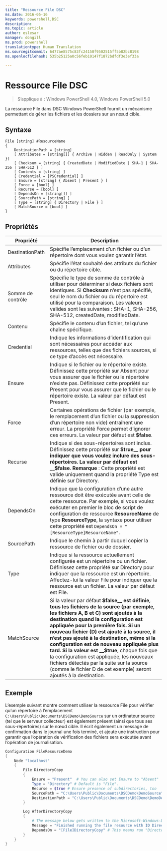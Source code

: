 ```yaml
---
title: "Ressource File DSC"
ms.date: 2016-05-16
keywords: powershell,DSC
description: 
ms.topic: article
author: eslesar
manager: dongill
ms.prod: powershell
translationtype: Human Translation
ms.sourcegitcommit: 6477ae8575c83fc24150f9502515ff5b82bc8198
ms.openlocfilehash: 535b25125a0c56feb10147f1872bdfdf3e3ef33a

---
```


# Ressource File DSC

> S’applique à : Windows PowerShell 4.0, Windows PowerShell 5.0

La ressource File dans DSC Windows PowerShell fournit un mécanisme permettant de gérer les fichiers et les dossiers sur un nœud cible.

## Syntaxe
```
File [string] #ResourceName
{
    DestinationPath = [string]
    [ Attributes = [string[]] { Archive | Hidden | ReadOnly | System }]
    [ Checksum = [string] { CreatedDate | ModifiedDate | SHA-1 | SHA-256 | SHA-512 } ]
    [ Contents = [string] ]
    [ Credential = [PSCredential] ]
    [ Ensure = [string] { Absent | Present } ] 
    [ Force = [bool] ]
    [ Recurse = [bool] ]
    [ DependsOn = [string[]] ]
    [ SourcePath = [string] ]
    [ Type = [string] { Directory | File } ] 
    [ MatchSource = [bool] ]
}
```

## Propriétés

|  Propriété  |  Description   | 
|---|---| 
| DestinationPath| Spécifie l’emplacement d’un fichier ou d’un répertoire dont vous voulez garantir l’état.| 
| Attributes| Spécifie l’état souhaité des attributs du fichier ou du répertoire cible.| 
| Somme de contrôle| Spécifie le type de somme de contrôle à utiliser pour déterminer si deux fichiers sont identiques. Si __Checksum__ n’est pas spécifié, seul le nom du fichier ou du répertoire est utilisé pour la comparaison. Les valeurs valides sont les suivantes : SHA-1, SHA-256, SHA-512, createdDate, modifiedDate.| 
| Contenu| Spécifie le contenu d’un fichier, tel qu’une chaîne spécifique.| 
| Credential| Indique les informations d’identification qui sont nécessaires pour accéder aux ressources, telles que des fichiers sources, si ce type d’accès est nécessaire.| 
| Ensure| Indique si le fichier ou le répertoire existe. Définissez cette propriété sur Absent pour vous assurer que le fichier ou le répertoire n’existe pas. Définissez cette propriété sur Present pour vous assurer que le fichier ou le répertoire existe. La valeur par défaut est Present.| 
| Force| Certaines opérations de fichier (par exemple, le remplacement d’un fichier ou la suppression d’un répertoire non vide) entraînent une erreur. La propriété Force permet d’ignorer ces erreurs. La valeur par défaut est __$false__.| 
| Recurse| Indique si des sous-répertoires sont inclus. Définissez cette propriété sur __$true__ pour indiquer que vous voulez inclure des sous-répertoires. La valeur par défaut est __$false__. **Remarque** : Cette propriété est valide uniquement quand la propriété Type est définie sur Directory.| 
| DependsOn | Indique que la configuration d’une autre ressource doit être exécutée avant celle de cette ressource. Par exemple, si vous voulez exécuter en premier le bloc de script de configuration de ressource __ResourceName__ de type __ResourceType__, la syntaxe pour utiliser cette propriété est `DependsOn = "[ResourceType]ResourceName"`.| 
| SourcePath| Indique le chemin à partir duquel copier la ressource de fichier ou de dossier.| 
| Type| Indique si la ressource actuellement configurée est un répertoire ou un fichier. Définissez cette propriété sur Directory pour indiquer que la ressource est un répertoire. Affectez-lui la valeur File pour indiquer que la ressource est un fichier. La valeur par défaut est File.| 
| MatchSource| Si la valeur par défaut __$false__ est définie, tous les fichiers de la source (par exemple, les fichiers A, B et C) sont ajoutés à la destination quand la configuration est appliquée pour la première fois. Si un nouveau fichier (D) est ajouté à la source, il n’est pas ajouté à la destination, même si la configuration est de nouveau appliquée plus tard. Si la valeur est __$true__, chaque fois que la configuration est appliquée, les nouveaux fichiers détectés par la suite sur la source (comme le fichier D de cet exemple) seront ajoutés à la destination.| 

## Exemple

L’exemple suivant montre comment utiliser la ressource File pour vérifier qu’un répertoire à l’emplacement `C:\Users\Public\Documents\DSCDemo\DemoSource` sur un ordinateur source (tel que le serveur collecteur) est également présent (ainsi que tous ses sous-répertoires) sur le nœud cible. Il écrit également un message de confirmation dans le journal une fois terminé, et ajoute une instruction pour garantir que l’opération de vérification des fichiers sera exécutée avant l’opération de journalisation.

```powershell
Configuration FileResourceDemo
{
    Node "localhost"
    {
        File DirectoryCopy
        {
            Ensure = "Present"  # You can also set Ensure to "Absent"
            Type = "Directory" # Default is "File".
            Recurse = $true # Ensure presence of subdirectories, too
            SourcePath = "C:\Users\Public\Documents\DSCDemo\DemoSource"
            DestinationPath = "C:\Users\Public\Documents\DSCDemo\DemoDestination"    
        }

        Log AfterDirectoryCopy
        {
            # The message below gets written to the Microsoft-Windows-Desired State Configuration/Analytic log
            Message = "Finished running the file resource with ID DirectoryCopy"
            DependsOn = "[File]DirectoryCopy" # This means run "DirectoryCopy" first.
        }
    }
}
```




<!--HONumber=Jun16_HO4-->


